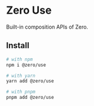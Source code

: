 # Zero Use

Built-in composition APIs of Zero.

## Install

```bash
# with npm
npm i @zero/use

# with yarn
yarn add @zero/use

# with pnpm
pnpm add @zero/use
```
